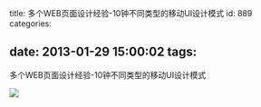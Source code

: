 title: 多个WEB页面设计经验-10钟不同类型的移动UI设计模式
id: 889
categories:

date: 2013-01-29 15:00:02
tags:
---

<span>多个WEB页面设计经验-10钟不同类型的移动UI设计模式</span>

![](http://m1.img.libdd.com/farm4/2013/0125/13/92B0C8C4E54F13EAC289C14FD024DB4988F334845F96D_500_4778.jpg)</img>
</br>